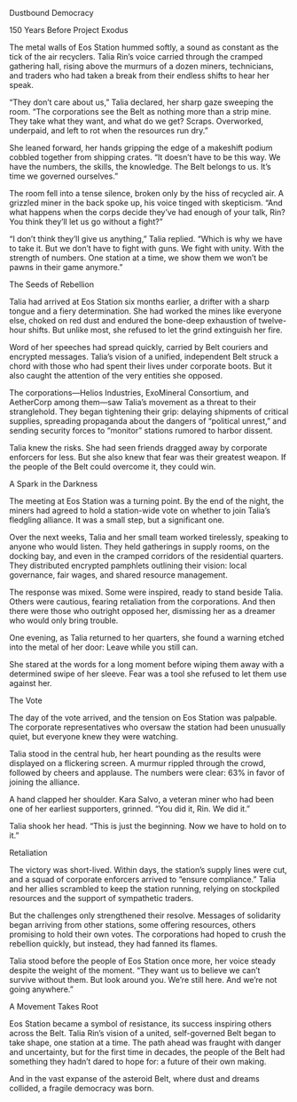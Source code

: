 Dustbound Democracy

150 Years Before Project Exodus

The metal walls of Eos Station hummed softly, a sound as constant as the tick of the air recyclers. Talia Rin’s voice carried through the cramped gathering hall, rising above the murmurs of a dozen miners, technicians, and traders who had taken a break from their endless shifts to hear her speak.

“They don’t care about us,” Talia declared, her sharp gaze sweeping the room. “The corporations see the Belt as nothing more than a strip mine. They take what they want, and what do we get? Scraps. Overworked, underpaid, and left to rot when the resources run dry.”

She leaned forward, her hands gripping the edge of a makeshift podium cobbled together from shipping crates. “It doesn’t have to be this way. We have the numbers, the skills, the knowledge. The Belt belongs to us. It’s time we governed ourselves.”

The room fell into a tense silence, broken only by the hiss of recycled air. A grizzled miner in the back spoke up, his voice tinged with skepticism. “And what happens when the corps decide they’ve had enough of your talk, Rin? You think they’ll let us go without a fight?”

“I don’t think they’ll give us anything,” Talia replied. “Which is why we have to take it. But we don’t have to fight with guns. We fight with unity. With the strength of numbers. One station at a time, we show them we won’t be pawns in their game anymore.”

The Seeds of Rebellion

Talia had arrived at Eos Station six months earlier, a drifter with a sharp tongue and a fiery determination. She had worked the mines like everyone else, choked on red dust and endured the bone-deep exhaustion of twelve-hour shifts. But unlike most, she refused to let the grind extinguish her fire.

Word of her speeches had spread quickly, carried by Belt couriers and encrypted messages. Talia’s vision of a unified, independent Belt struck a chord with those who had spent their lives under corporate boots. But it also caught the attention of the very entities she opposed.

The corporations—Helios Industries, ExoMineral Consortium, and AetherCorp among them—saw Talia’s movement as a threat to their stranglehold. They began tightening their grip: delaying shipments of critical supplies, spreading propaganda about the dangers of “political unrest,” and sending security forces to “monitor” stations rumored to harbor dissent.

Talia knew the risks. She had seen friends dragged away by corporate enforcers for less. But she also knew that fear was their greatest weapon. If the people of the Belt could overcome it, they could win.

A Spark in the Darkness

The meeting at Eos Station was a turning point. By the end of the night, the miners had agreed to hold a station-wide vote on whether to join Talia’s fledgling alliance. It was a small step, but a significant one.

Over the next weeks, Talia and her small team worked tirelessly, speaking to anyone who would listen. They held gatherings in supply rooms, on the docking bay, and even in the cramped corridors of the residential quarters. They distributed encrypted pamphlets outlining their vision: local governance, fair wages, and shared resource management.

The response was mixed. Some were inspired, ready to stand beside Talia. Others were cautious, fearing retaliation from the corporations. And then there were those who outright opposed her, dismissing her as a dreamer who would only bring trouble.

One evening, as Talia returned to her quarters, she found a warning etched into the metal of her door: Leave while you still can.

She stared at the words for a long moment before wiping them away with a determined swipe of her sleeve. Fear was a tool she refused to let them use against her.

The Vote

The day of the vote arrived, and the tension on Eos Station was palpable. The corporate representatives who oversaw the station had been unusually quiet, but everyone knew they were watching.

Talia stood in the central hub, her heart pounding as the results were displayed on a flickering screen. A murmur rippled through the crowd, followed by cheers and applause. The numbers were clear: 63% in favor of joining the alliance.

A hand clapped her shoulder. Kara Salvo, a veteran miner who had been one of her earliest supporters, grinned. “You did it, Rin. We did it.”

Talia shook her head. “This is just the beginning. Now we have to hold on to it.”

Retaliation

The victory was short-lived. Within days, the station’s supply lines were cut, and a squad of corporate enforcers arrived to “ensure compliance.” Talia and her allies scrambled to keep the station running, relying on stockpiled resources and the support of sympathetic traders.

But the challenges only strengthened their resolve. Messages of solidarity began arriving from other stations, some offering resources, others promising to hold their own votes. The corporations had hoped to crush the rebellion quickly, but instead, they had fanned its flames.

Talia stood before the people of Eos Station once more, her voice steady despite the weight of the moment. “They want us to believe we can’t survive without them. But look around you. We’re still here. And we’re not going anywhere.”

A Movement Takes Root

Eos Station became a symbol of resistance, its success inspiring others across the Belt. Talia Rin’s vision of a united, self-governed Belt began to take shape, one station at a time. The path ahead was fraught with danger and uncertainty, but for the first time in decades, the people of the Belt had something they hadn’t dared to hope for: a future of their own making.

And in the vast expanse of the asteroid Belt, where dust and dreams collided, a fragile democracy was born.

